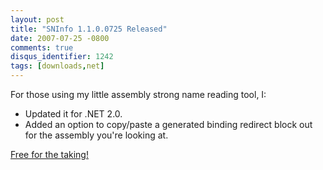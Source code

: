 ```yaml
---
layout: post
title: "SNInfo 1.1.0.0725 Released"
date: 2007-07-25 -0800
comments: true
disqus_identifier: 1242
tags: [downloads,net]
---
```

For those using my little assembly strong name reading tool, I:

-   Updated it for .NET 2.0.
-   Added an option to copy/paste a generated binding redirect block out
    for the assembly you're looking at.

[Free for the
taking!](http://paraesthesia.com/archive/2005/02/07/sninfo-strong-naming-info-for-.net-assemblies.aspx)

